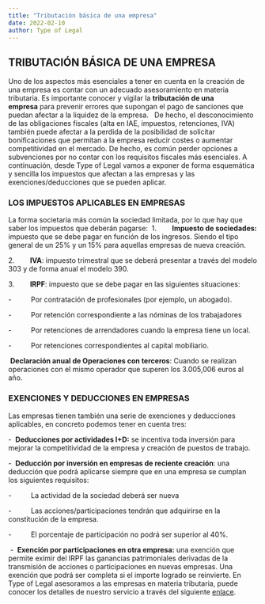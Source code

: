 ```yaml
---
title: "Tributación básica de una empresa"
date: 2022-02-10
author: Type of Legal
---
```


**TRIBUTACIÓN BÁSICA DE UNA EMPRESA**
-------------------------------------

Uno de los aspectos más esenciales a tener en cuenta en la creación de una empresa es contar con un adecuado asesoramiento en materia tributaria. Es importante conocer y vigilar la **tributación de una empresa** para prevenir errores que supongan el pago de sanciones que puedan afectar a la liquidez de la empresa.   De hecho, el desconocimiento de las obligaciones fiscales (alta en IAE, impuestos, retenciones, IVA) también puede afectar a la perdida de la posibilidad de solicitar bonificaciones que permitan a la empresa reducir costes o aumentar competitividad en el mercado. De hecho, es común perder opciones a subvenciones por no contar con los requisitos fiscales más esenciales. A continuación, desde Type of Legal vamos a exponer de forma esquemática y sencilla los impuestos que afectan a las empresas y las exenciones/deducciones que se pueden aplicar.

### **LOS IMPUESTOS APLICABLES EN EMPRESAS**

La forma societaria más común la sociedad limitada, por lo que hay que saber los impuestos que deberán pagarse:  1.        **Impuesto de sociedades:** impuesto que se debe pagar en función de los ingresos. Siendo el tipo general de un 25% y un 15% para aquellas empresas de nueva creación.

2.        **IVA**: impuesto trimestral que se deberá presentar a través del modelo 303 y de forma anual el modelo 390.

3.        **IRPF**: impuesto que se debe pagar en las siguientes situaciones:

\-          Por contratación de profesionales (por ejemplo, un abogado).

\-          Por retención correspondiente a las nóminas de los trabajadores

\-          Por retenciones de arrendadores cuando la empresa tiene un local.

\-          Por retenciones correspondientes al capital mobiliario.

 **Declaración anual de Operaciones con terceros**: Cuando se realizan operaciones con el mismo operador que superen los 3.005,006 euros al año.

### EXENCIONES Y DEDUCCIONES EN EMPRESAS

Las empresas tienen también una serie de exenciones y deducciones aplicables, en concreto podemos tener en cuenta tres:

\-  **Deducciones por actividades I+D:** se incentiva toda inversión para mejorar la competitividad de la empresa y creación de puestos de trabajo.

\-  **Deducción por inversión en empresas de reciente creación**: una deducción que podrá aplicarse siempre que en una empresa se cumplan los siguientes requisitos:

\-          La actividad de la sociedad deberá ser nueva

\-          Las acciones/participaciones tendrán que adquirirse en la constitución de la empresa.

\-          El porcentaje de participación no podrá ser superior al 40%.

 \-  **Exención por participaciones en otra empresa:** una exención que permite eximir del IRPF las ganancias patrimoniales derivadas de la transmisión de acciones o participaciones en nuevas empresas. Una exención que podrá ser completa si el importe logrado se reinvierte. En Type of Legal asesoramos a las empresas en materia tributaria, puede conocer los detalles de nuestro servicio a través del siguiente [enlace](https://typeoflegal.com/due-diligence/).
